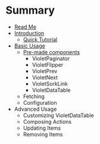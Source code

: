 # Summary

* [Read Me](README.md)
* [Introduction](introduction.md)
   * [Quick Tutorial](tutorial.md)
* [Basic Usage](basic_usage.md)
   * [Pre-made components](pre-made_components.md)
       * VioletPaginator
       * VioletFlipper
       * VioletPrev
       * VioletNext
       * VioletSorkLink
       * VioletDataTable
   * Fetching
   * Configuration
* Advanced Usage
   * Customizing VioletDataTable
   * Composing Actions
   * Updating Items
   * Removing Items


